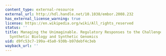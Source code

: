 ```yaml
---
content_type: external-resource
external_url: http://hdl.handle.net/10.1038/embor.2008.232
has_external_license_warning: true
license: https://en.wikipedia.org/wiki/All_rights_reserved
status: ''
title: Managing the Unimaginable. Regulatory Responses to the Challenges Posed by
  Synthetic Biology and Synthetic Genomics
uid: d9fc53c7-199a-45a0-930b-b97debf4c3eb
wayback_url: ''
---
```

